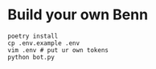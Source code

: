 # Build your own Benn 

```
poetry install
cp .env.example .env
vim .env # put ur own tokens
python bot.py
```